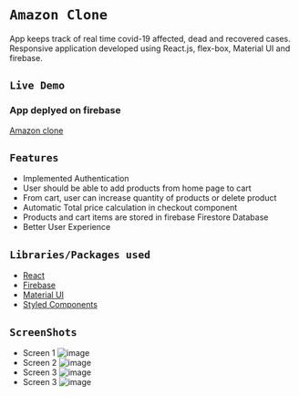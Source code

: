 # `Amazon Clone`
App keeps track of real time covid-19 affected, dead and recovered cases. Responsive application developed using React.js, flex-box, Material UI and firebase.

## `Live Demo`
### App deplyed on firebase
[Amazon clone](https://clone-5d27b.web.app/)

## `Features`
* Implemented Authentication
* User should be able to add products from home page to cart
* From cart, user can increase quantity of products or delete product
* Automatic Total price calculation in checkout component 
* Products and cart items are stored in firebase Firestore Database
* Better User Experience

## `Libraries/Packages used`
* [React](https://reactjs.org/docs/getting-started.html)
* [Firebase](https://firebase.google.com/)
* [Material UI](https://material-ui.com/)
* [Styled Components](https://styled-components.com/)

## `ScreenShots`
* Screen 1
![image](https://user-images.githubusercontent.com/45028951/115955151-9ef85000-a512-11eb-8d14-dc79b84af99f.png)
* Screen 2
![image](https://user-images.githubusercontent.com/45028951/115955338-79b81180-a513-11eb-8808-a90efea15843.png)
* Screen 3
![image](https://user-images.githubusercontent.com/45028951/115955202-cc44fe00-a512-11eb-8b18-8805dee7b742.png)
* Screen 3
![image](https://user-images.githubusercontent.com/45028951/115955221-e979cc80-a512-11eb-8b44-8c99c7bf45e3.png)




